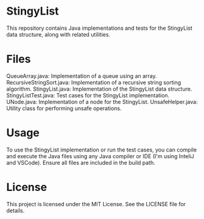 # StingyList
This repository contains Java implementations and tests for the StingyList data structure, along with related utilities.

# Files
QueueArray.java: Implementation of a queue using an array.
RecursiveStringSort.java: Implementation of a recursive string sorting algorithm.
StingyList.java: Implementation of the StingyList data structure.
StingyListTest.java: Test cases for the StingyList implementation.
UNode.java: Implementation of a node for the StingyList.
UnsafeHelper.java: Utility class for performing unsafe operations.

# Usage
To use the StingyList implementation or run the test cases, you can compile and execute the Java files using any Java compiler or IDE (I'm using InteliJ and VSCode). 
Ensure all files are included in the build path.

# License
This project is licensed under the MIT License. See the LICENSE file for details.
